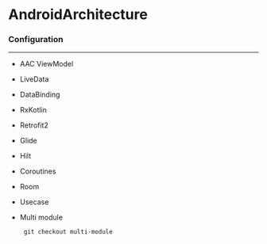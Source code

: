 # AndroidArchitecture

### Configuration

------

- AAC ViewModel

- LiveData

- DataBinding

- RxKotlin

- Retrofit2

- Glide

- Hilt

- Coroutines

- Room

- Usecase

- Multi module

   ```
    git checkout multi-module
    ```


